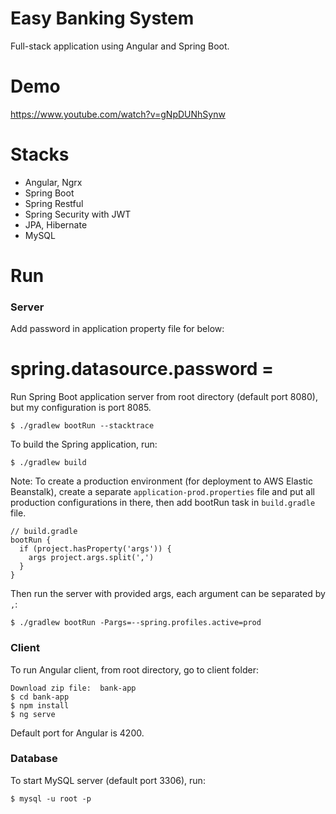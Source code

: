 # Easy Banking System
Full-stack application using Angular and Spring Boot.

# Demo
https://www.youtube.com/watch?v=gNpDUNhSynw

# Stacks
- Angular, Ngrx
- Spring Boot
- Spring Restful
- Spring Security with JWT
- JPA, Hibernate
- MySQL

# Run
### Server

Add password in application property file for below:
# spring.datasource.password = 

Run Spring Boot application server from root directory (default port 8080), but my configuration is port 8085.
```
$ ./gradlew bootRun --stacktrace
```
To build the Spring application, run:
```
$ ./gradlew build
```
Note: To create a production environment (for deployment to AWS Elastic Beanstalk), create a separate `application-prod.properties` file and put all production configurations in there, then add bootRun task in `build.gradle` file.
```
// build.gradle
bootRun {
  if (project.hasProperty('args')) {
    args project.args.split(',')
  }
}
```
Then run the server with provided args, each argument can be separated by `,`:
```
$ ./gradlew bootRun -Pargs=--spring.profiles.active=prod
```

### Client
To run Angular client, from root directory, go to client folder:
```
Download zip file:  bank-app
$ cd bank-app
$ npm install
$ ng serve
```
Default port for Angular is 4200.

### Database
To start MySQL server (default port 3306), run:
```
$ mysql -u root -p
```

